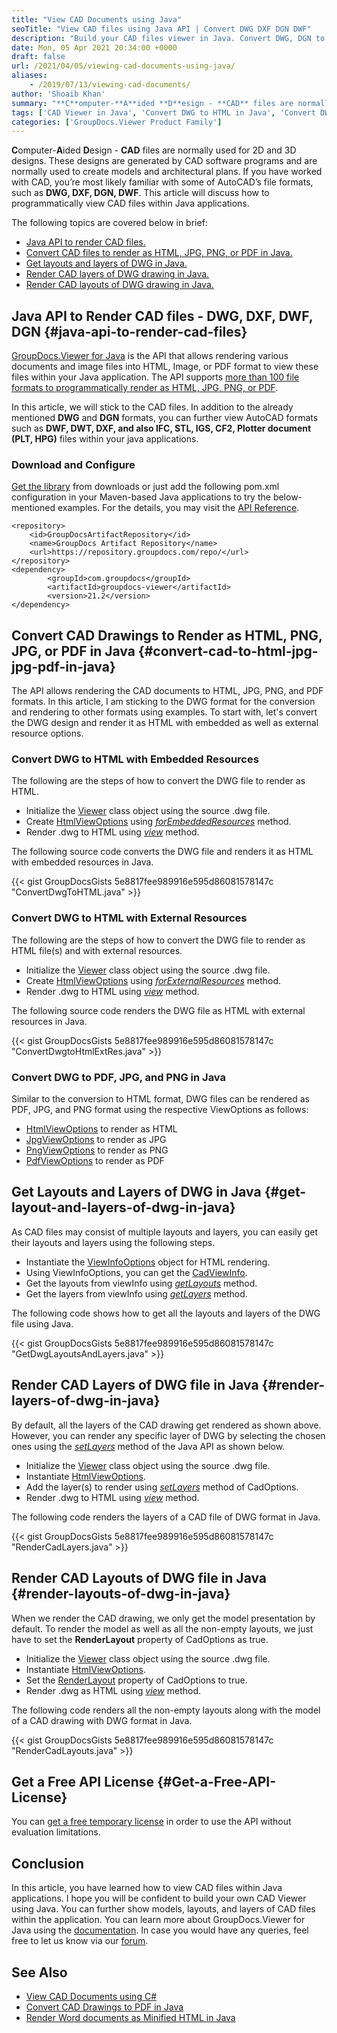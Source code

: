 ```yaml
---
title: "View CAD Documents using Java"
seoTitle: "View CAD files using Java API | Convert DWG DXF DGN DWF"
description: "Build your CAD files viewer in Java. Convert DWG, DGN to render as HTML, JPG, PNG, or PDF using document viewer Java API by GroupDocs."
date: Mon, 05 Apr 2021 20:34:00 +0000
draft: false
url: /2021/04/05/viewing-cad-documents-using-java/
aliases:
    - /2019/07/13/viewing-cad-documents/
author: 'Shoaib Khan'
summary: "**C**omputer-**A**ided **D**esign - **CAD** files are normally used for 2D and 3D designs. These designs are generated by CAD software programs and are normally used to create models and architectural plans. If you have worked with CAD, you’re most likely familiar with some of AutoCAD’s file formats, such as **DWG, DXF, DGN, DWF**. This article will discuss how to programmatically view CAD files within Java applications."
tags: ['CAD Viewer in Java', 'Convert DWG to HTML in Java', 'Convert DWG to JPG in Java', 'convert dwg to pdf in java', 'Convert DWG to PNG in Java', 'DWG Viewer using Java']
categories: ['GroupDocs.Viewer Product Family']
---
```


**C**omputer-**A**ided **D**esign - **CAD** files are normally used for 2D and 3D designs. These designs are generated by CAD software programs and are normally used to create models and architectural plans. If you have worked with CAD, you’re most likely familiar with some of AutoCAD’s file formats, such as **DWG, DXF, DGN, DWF**. This article will discuss how to programmatically view CAD files within Java applications.

The following topics are covered below in brief:

*   [Java API to render CAD files.][2]
*   [Convert CAD files to render as HTML, JPG, PNG, or PDF in Java.][3]
*   [Get layouts and layers of DWG in Java.][4]
*   [Render CAD layers of DWG drawing in Java.][5]
*   [Render CAD layouts of DWG drawing in Java.][6]

## Java API to Render CAD files - DWG, DXF, DWF, DGN {#java-api-to-render-cad-files}

[GroupDocs.Viewer for Java][7] is the API that allows rendering various documents and image files into HTML, Image, or PDF format to view these files within your Java application. The API supports [more than 100 file formats to programmatically render as HTML, JPG, PNG, or PDF][8].

In this article, we will stick to the CAD files. In addition to the already mentioned **DWG** and **DGN** formats, you can further view AutoCAD formats such as **DWF, DWT, DXF, and also IFC, STL, IGS, CF2, Plotter document (PLT, HPG)** files within your java applications.

### Download and Configure

[Get the library][9] from downloads or just add the following pom.xml configuration in your Maven-based Java applications to try the below-mentioned examples. For the details, you may visit the [API Reference][10].

```
<repository>
	<id>GroupDocsArtifactRepository</id>
	<name>GroupDocs Artifact Repository</name>
	<url>https://repository.groupdocs.com/repo/</url>
</repository>
<dependency>
        <groupId>com.groupdocs</groupId>
        <artifactId>groupdocs-viewer</artifactId>
        <version>21.2</version> 
</dependency>
```

## Convert CAD Drawings to Render as HTML, PNG, JPG, or PDF in Java {#convert-cad-to-html-jpg-jpg-pdf-in-java}

The API allows rendering the CAD documents to HTML, JPG, PNG, and PDF formats. In this article, I am sticking to the DWG format for the conversion and rendering to other formats using examples. To start with, let's convert the DWG design and render it as HTML with embedded as well as external resource options.

### Convert DWG to HTML with Embedded Resources

The following are the steps of how to convert the DWG file to render as HTML.

*   Initialize the [Viewer][11] class object using the source .dwg file.
*   Create [HtmlViewOptions][12] using _[forEmbeddedResources][13]_ method.
*   Render .dwg to HTML using _[view][14]_ method.

The following source code converts the DWG file and renders it as HTML with embedded resources in Java.

{{< gist GroupDocsGists 5e8817fee989916e595d86081578147c "ConvertDwgToHTML.java" >}}

### Convert DWG to HTML with External Resources

The following are the steps of how to convert the DWG file to render as HTML file(s) and with external resources.

*   Initialize the [Viewer][15] class object using the source .dwg file.
*   Create [HtmlViewOptions][16] using [_forExternalResources_][17] method.
*   Render .dwg to HTML using _[view][18]_ method.

The following source code renders the DWG file as HTML with external resources in Java.

{{< gist GroupDocsGists 5e8817fee989916e595d86081578147c "ConvertDwgtoHtmlExtRes.java" >}}

### Convert DWG to PDF, JPG, and PNG in Java

Similar to the conversion to HTML format, DWG files can be rendered as PDF, JPG, and PNG format using the respective ViewOptions as follows:

*   [HtmlViewOptions][19] to render as HTML
*   [JpgViewOptions][20] to render as JPG
*   [PngViewOptions][21] to render as PNG
*   [PdfViewOptions][22] to render as PDF

## Get Layouts and Layers of DWG in Java {#get-layout-and-layers-of-dwg-in-java}

As CAD files may consist of multiple layouts and layers, you can easily get their layouts and layers using the following steps.

*   Instantiate the [ViewInfoOptions][23] object for HTML rendering.
*   Using ViewInfoOptions, you can get the [CadViewInfo][24].
*   Get the layouts from viewInfo using _[getLayouts][25]_ method.
*   Get the layers from viewInfo using _[getLayers][26]_ method.

The following code shows how to get all the layouts and layers of the DWG file using Java.

{{< gist GroupDocsGists 5e8817fee989916e595d86081578147c "GetDwgLayoutsAndLayers.java" >}}

## Render CAD Layers of DWG file in Java {#render-layers-of-dwg-in-java}

By default, all the layers of the CAD drawing get rendered as shown above. However, you can render any specific layer of DWG by selecting the chosen ones using the [_setLayers_][27] method of the Java API as shown below.

*   Initialize the [Viewer][28] class object using the source .dwg file.
*   Instantiate [HtmlViewOptions][29].
*   Add the layer(s) to render using _[setLayers][30]_ method of CadOptions.
*   Render .dwg to HTML using _[view][31]_ method.

The following code renders the layers of a CAD file of DWG format in Java.

{{< gist GroupDocsGists 5e8817fee989916e595d86081578147c "RenderCadLayers.java" >}}

## Render CAD Layouts of DWG file in Java {#render-layouts-of-dwg-in-java}

When we render the CAD drawing, we only get the model presentation by default. To render the model as well as all the non-empty layouts, we just have to set the **RenderLayout** property of CadOptions as true.

*   Initialize the [Viewer][32] class object using the source .dwg file.
*   Instantiate [HtmlViewOptions][33].
*   Set the [RenderLayout][34] property of CadOptions to true.
*   Render .dwg as HTML using _[view][35]_ method.

The following code renders all the non-empty layouts along with the model of a CAD drawing with DWG format in Java.

{{< gist GroupDocsGists 5e8817fee989916e595d86081578147c "RenderCadLayouts.java" >}}

## Get a Free API License {#Get-a-Free-API-License}

You can [get a free temporary license][36] in order to use the API without evaluation limitations.

## Conclusion

In this article, you have learned how to view CAD files within Java applications. I hope you will be confident to build your own CAD Viewer using Java. You can further show models, layouts, and layers of CAD files within the application. You can learn more about GroupDocs.Viewer for Java using the [documentation][37]. In case you would have any queries, feel free to let us know via our [forum][38].

## See Also

*   [View CAD Documents using C#][39]
*   [Convert CAD Drawings to PDF in Java][40]
*   [Render Word documents as Minified HTML in Java][41]







[1]: https://blog.groupdocs.com/2021/04/05/viewing-cad-documents-using-java/
[2]: #java-api-to-render-cad-files
[3]: #convert-cad-to-html-jpg-jpg-pdf-in-java
[4]: #get-layout-and-layers-of-dwg-in-java
[5]: #render-layers-of-dwg-in-java
[6]: #render-layouts-of-dwg-in-java
[7]: https://products.groupdocs.com/viewer/java
[8]: https://docs.groupdocs.com/viewer/java/supported-document-formats/
[9]: https://downloads.groupdocs.com/viewer/java
[10]: https://apireference.groupdocs.com/viewer/java
[11]: https://apireference.groupdocs.com/viewer/java/com.groupdocs.viewer/Viewer
[12]: https://apireference.groupdocs.com/viewer/java/com.groupdocs.viewer.options/HtmlViewOptions
[13]: https://apireference.groupdocs.com/viewer/java/com.groupdocs.viewer.options/HtmlViewOptions#forEmbeddedResources()
[14]: https://apireference.groupdocs.com/viewer/java/com.groupdocs.viewer/Viewer#view(com.groupdocs.viewer.options.ViewOptions)
[15]: https://apireference.groupdocs.com/viewer/java/com.groupdocs.viewer/Viewer
[16]: https://apireference.groupdocs.com/viewer/java/com.groupdocs.viewer.options/HtmlViewOptions
[17]: https://apireference.groupdocs.com/viewer/java/com.groupdocs.viewer.options/HtmlViewOptions#forExternalResources()
[18]: https://apireference.groupdocs.com/viewer/java/com.groupdocs.viewer/Viewer#view(com.groupdocs.viewer.options.ViewOptions)
[19]: https://apireference.groupdocs.com/viewer/java/com.groupdocs.viewer.options/HtmlViewOptions
[20]: https://apireference.groupdocs.com/viewer/java/com.groupdocs.viewer.options/JpgViewOptions
[21]: https://apireference.groupdocs.com/viewer/java/com.groupdocs.viewer.options/PngViewOptions
[22]: https://apireference.groupdocs.com/viewer/java/com.groupdocs.viewer.options/PdfViewOptions
[23]: https://apireference.groupdocs.com/viewer/java/com.groupdocs.viewer.options/ViewInfoOptions
[24]: https://apireference.groupdocs.com/viewer/java/com.groupdocs.viewer.results/CadViewInfo
[25]: https://apireference.groupdocs.com/viewer/java/com.groupdocs.viewer.results/CadViewInfo#getLayouts()
[26]: https://apireference.groupdocs.com/viewer/java/com.groupdocs.viewer.results/CadViewInfo#getLayers()
[27]: https://apireference.groupdocs.com/viewer/java/com.groupdocs.viewer.options/CadOptions#setLayers(java.util.List)
[28]: https://apireference.groupdocs.com/viewer/java/com.groupdocs.viewer/Viewer
[29]: https://apireference.groupdocs.com/viewer/java/com.groupdocs.viewer.options/HtmlViewOptions
[30]: https://apireference.groupdocs.com/viewer/java/com.groupdocs.viewer.options/CadOptions#setLayers(java.util.List)
[31]: https://apireference.groupdocs.com/viewer/java/com.groupdocs.viewer/Viewer#view(com.groupdocs.viewer.options.ViewOptions)
[32]: https://apireference.groupdocs.com/viewer/java/com.groupdocs.viewer/Viewer
[33]: https://apireference.groupdocs.com/viewer/java/com.groupdocs.viewer.options/HtmlViewOptions
[34]: https://apireference.groupdocs.com/viewer/java/com.groupdocs.viewer.options/CadOptions#setRenderLayouts(boolean)
[35]: https://apireference.groupdocs.com/viewer/java/com.groupdocs.viewer/Viewer#view(com.groupdocs.viewer.options.ViewOptions)
[36]: https://purchase.groupdocs.com/temporary-license
[37]: https://docs.groupdocs.com/viewer/java/
[38]: https://forum.groupdocs.com/
[39]: https://blog.groupdocs.com/2021/04/27/view-cad-documents-using-charp/
[40]: https://blog.groupdocs.com/2020/10/31/convert-cad-drawings-to-pdf-in-java/
[41]: https://blog.groupdocs.com/2022/03/04/render-word-documents-as-minified-html-in-java/

